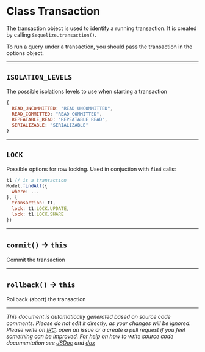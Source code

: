 # Class Transaction
The transaction object is used to identify a running transaction. It is created by calling `Sequelize.transaction()`.

To run a query under a transaction, you should pass the transaction in the options object.

***

## `ISOLATION_LEVELS`
The possible isolations levels to use when starting a transaction

```js
{
  READ_UNCOMMITTED: "READ UNCOMMITTED",
  READ_COMMITTED: "READ COMMITTED",
  REPEATABLE_READ: "REPEATABLE READ",
  SERIALIZABLE: "SERIALIZABLE"
}
```


***

## `LOCK`
Possible options for row locking. Used in conjuction with `find` calls:

```js
t1 // is a transaction
Model.findAll({
  where: ...
}, {
  transaction: t1,
  lock: t1.LOCK.UPDATE,
  lock: t1.LOCK.SHARE
})
```

***

## `commit()` -> `this`
Commit the transaction


***

## `rollback()` -> `this`
Rollback (abort) the transaction


***

_This document is automatically generated based on source code comments. Please do not edit it directly, as your changes will be ignored. Please write on <a href="irc://irc.freenode.net/#sequelizejs">IRC</a>, open an issue or a create a pull request if you feel something can be improved. For help on how to write source code documentation see [JSDoc](http://usejsdoc.org) and [dox](https://github.com/tj/dox)_